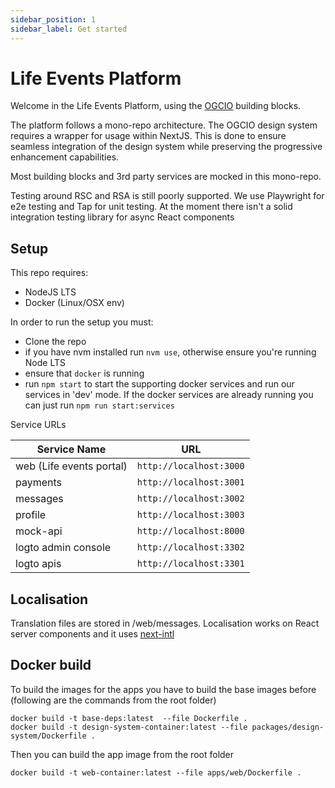 ```yaml
---
sidebar_position: 1
sidebar_label: Get started
---
```


# Life Events Platform

Welcome in the Life Events Platform, using the [OGCIO](https://www.ogcio.gov.ie/) building blocks.

The platform follows a mono-repo architecture.
The OGCIO design system requires a wrapper for usage within NextJS. This is done to ensure seamless integration of the design system while preserving the progressive enhancement capabilities.

Most building blocks and 3rd party services are mocked in this mono-repo.

Testing around RSC and RSA is still poorly supported. We use Playwright for e2e testing and Tap for unit testing. At the moment there isn't a solid integration testing library for async React components

## Setup

This repo requires:

- NodeJS LTS
- Docker (Linux/OSX env)

In order to run the setup you must:

- Clone the repo
- if you have nvm installed run `nvm use`, otherwise ensure you're running Node LTS
- ensure that `docker` is running
- run `npm start` to start the supporting docker services and run our services in 'dev' mode. If the docker services are already running you can just run `npm run start:services`

Service URLs

| Service Name             | URL                     |
|--------------------------|-------------------------|
| web (Life events portal) | `http://localhost:3000` |
| payments                 | `http://localhost:3001` |
| messages                 | `http://localhost:3002` |
| profile                  | `http://localhost:3003` |
| mock-api                 | `http://localhost:8000` |
| logto admin console      | `http://localhost:3302` |
| logto apis               | `http://localhost:3301` |

## Localisation

Translation files are stored in /web/messages. Localisation works on React server components and it uses [next-intl](https://next-intl-docs.vercel.app/)

## Docker build

To build the images for the apps you have to build the base images before (following are the commands from the root folder)

```
docker build -t base-deps:latest  --file Dockerfile .
docker build -t design-system-container:latest --file packages/design-system/Dockerfile .
```

Then you can build the app image from the root folder

```
docker build -t web-container:latest --file apps/web/Dockerfile .
```
